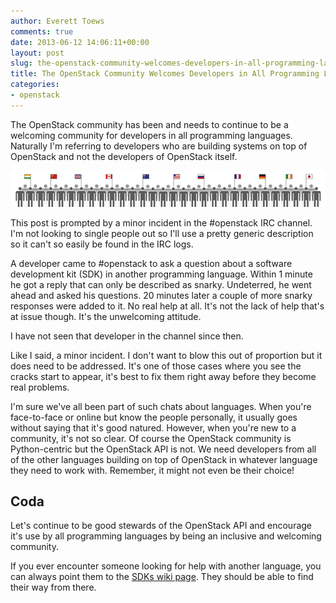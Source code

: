 ```yaml
---
author: Everett Toews
comments: true
date: 2013-06-12 14:06:11+00:00
layout: post
slug: the-openstack-community-welcomes-developers-in-all-programming-languages
title: The OpenStack Community Welcomes Developers in All Programming Languages
categories:
- openstack
---
```


The OpenStack community has been and needs to continue to be a welcoming community for developers in all programming languages. Naturally I'm referring to developers who are building systems on top of OpenStack and not the developers of OpenStack itself.

[![OpenStack Nation](/img/posts/openstack_nation1-lrg.png)](/img/posts/openstack_nation1-lrg.png)

This post is prompted by a minor incident in the #openstack IRC channel. I'm not looking to single people out so I'll use a pretty generic description so it can't so easily be found in the IRC logs.

A developer came to #openstack to ask a question about a software development kit (SDK) in another programming language. Within 1 minute he got a reply that can only be described as snarky. Undeterred, he went ahead and asked his questions. 20 minutes later a couple of more snarky responses were added to it. No real help at all. It's not the lack of help that's at issue though. It's the unwelcoming attitude.

I have not seen that developer in the channel since then.

Like I said, a minor incident. I don't want to blow this out of proportion but it does need to be addressed. It's one of those cases where you see the cracks start to appear, it's best to fix them right away before they become real problems.

I'm sure we've all been part of such chats about languages. When you're face-to-face or online but know the people personally, it usually goes without saying that it's good natured. However, when you're new to a community, it's not so clear. Of course the OpenStack community is Python-centric but the OpenStack API is not. We need developers from all of the other languages building on top of OpenStack in whatever language they need to work with. Remember, it might not even be their choice!


## Coda


Let's continue to be good stewards of the OpenStack API and encourage it's use by all programming languages by being an inclusive and welcoming community.

If you ever encounter someone looking for help with another language, you can always point them to the [SDKs wiki page](https://wiki.openstack.org/wiki/SDKs). They should be able to find their way from there.
